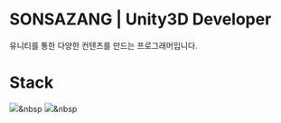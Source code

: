 # SONSAZANG | Unity3D Developer
유니티를 통한 다양한 컨텐츠를 만드는 프로그래머입니다.

# Stack
<img src="https://img.shields.io/badge/Unity-000000?style=flat-square&logo=Unity&logoColor=white"/></a>&nbsp 
<img src="https://img.shields.io/badge/C Sharp-239120?style=flat-square&logo=CSharp&logoColor=white"/></a>&nbsp 

